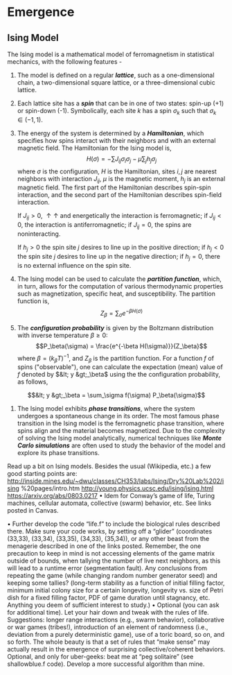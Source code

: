 # Emergence
## Ising Model
The Ising model is a mathematical model of ferromagnetism in statistical mechanics, with the following features - 
1. The model is defined on a regular _**lattice**_, such as a one-dimensional chain, a two-dimensional square lattice, or a three-dimensional cubic lattice.

1. Each lattice site has a _**spin**_ that can be in one of two states: spin-up (+1) or spin-down (-1). Symbolically, each site $k$ has a spin $\sigma_k$ such that $\sigma_k \in (-1, 1)$. 

1. The energy of the system is determined by a _**Hamiltonian**_, which specifies how spins interact with their neighbors and with an external magnetic field. The Hamiltonian for the Ising model is, 
$$H(\sigma) = -\sum J_{ij} \sigma_i \sigma_j - \mu \sum_j h_j \sigma_j$$
where $\sigma$ is the configuration, $H$ is the Hamiltonian, sites $i, j$ are nearest neighbors with interaction $J_{ij}$, $\mu$ is the magnetic moment, $h_j$ is an external magnetic field. The first part of the Hamiltonian describes spin-spin interaction, and the second part of the Hamiltonian describes spin-field interaction.

   If $J_{ij}>0$, $\uparrow \uparrow$ and energetically  the interaction is ferromagnetic; if $J_{ij}<0$, the interaction is antiferromagnetic; if $J_{ij}=0$, the spins are noninteracting. 

   If $h_j>0$ the spin site $j$ desires to line up in the positive direction; if $h_j<0$ the spin site $j$ desires to line up in the negative direction; if $h_j=0$, there is no external influence on the spin site.

1. The Ising model can be used to calculate the _**partition function**_, which, in turn, allows for the computation of various thermodynamic properties such as magnetization, specific heat, and susceptibility. The partition function is,
$${Z_\beta} = \sum_\sigma e^{-\beta H(\sigma)}$$

1. The _**configuration probability**_ is given by the Boltzmann distribution with inverse temperature $\beta \geq 0$:
$$P_\beta(\sigma) = \frac{e^{-\beta H(\sigma)}}{Z_\beta}$$
where $\beta=(k_\beta T)^{-1}$, and $Z_\beta$ is the partition function. For a function $f$ of spins ("observable"), one can calculate the expectation (mean) value of $f$ denoted by $&lt; y &gt;_\beta$ using the the configuration probability, as follows,
```math
&lt; y &gt;_\beta = \sum_\sigma f(\sigma) P_\beta(\sigma)
```

1. The Ising model exhibits _**phase transitions**_, where the system undergoes a spontaneous change in its order. The most famous phase transition in the Ising model is the ferromagnetic phase transition, where spins align and the material becomes magnetized. Due to the complexity of solving the Ising model analytically, numerical techniques like _**Monte Carlo simulations**_ are often used to study the behavior of the model and explore its phase transitions.



Read up a bit on Ising models. Besides the usual (Wikipedia, etc.) a few good starting points are:
http://inside.mines.edu/~dwu/classes/CH353/labs/Ising/Dry%20Lab%202/ising %20pages/intro.htm
http://young.physics.ucsc.edu/ising/ising.html https://arxiv.org/abs/0803.0217
• Idem for Conway’s game of life, Turing machines, cellular automata, collective (swarm) behavior, etc. See links posted in Canvas.

• Further develop the code “life.f” to include the biological rules described there. Make sure your code works, by setting off a “glider” (coordinates (33,33), (33,34), (33,35), (34,33), (35,34)), or any other beast from the menagerie described in one of the links posted. Remember, the one precaution to keep in mind is not accessing elements of the game matrix outside of bounds, when tallying the number of live next neighbors, as this will lead to a runtime error (segmentation fault). Any conclusions from repeating the game (while changing random number generator seed) and keeping some tallies? (long-term stability as a function of initial filling factor, minimum initial colony size for a certain longevity, longevity vs. size of Petri dish for a fixed filling factor, PDF of game duration until stagnancy, etc. Anything you deem of sufficient interest to study.)
• Optional (you can ask for additional time). Let your hair down and tweak with the rules of life. Suggestions: longer range interactions (e.g., swarm behavior), collaborative or war games (tribes!), introduction of an element of randomness (i.e., deviation from a purely deterministic game), use of a toric board, so on, and so forth. The whole beauty is that a set of rules that “make sense" may actually result in the emergence of surprising collective/coherent behaviors.
Optional, and only for uber-geeks: beat me at “peg solitaire” (see shallowblue.f code). Develop a more successful algorithm than mine.

